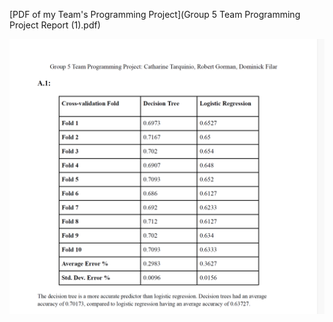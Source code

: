 [PDF of my Team's Programming Project](Group 5 Team Programming Project Report (1).pdf) 


![First page of the Group Project](group_project_ML.png)


